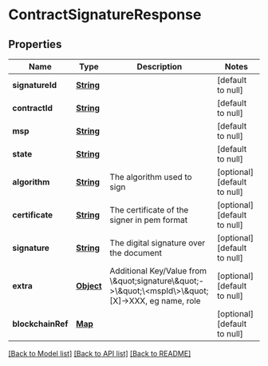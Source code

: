 # ContractSignatureResponse
## Properties

Name | Type | Description | Notes
------------ | ------------- | ------------- | -------------
**signatureId** | [**String**](string.md) |  | [default to null]
**contractId** | [**String**](string.md) |  | [default to null]
**msp** | [**String**](string.md) |  | [default to null]
**state** | [**String**](string.md) |  | [default to null]
**algorithm** | [**String**](string.md) | The algorithm used to sign | [optional] [default to null]
**certificate** | [**String**](string.md) | The certificate of the signer in pem format | [optional] [default to null]
**signature** | [**String**](string.md) | The digital signature over the document | [optional] [default to null]
**extra** | [**Object**](.md) | Additional Key/Value from \\\&quot;signature\\\&quot;-&gt;\\\&quot;\\&lt;mspId\\&gt;\\\&quot;[X]-&gt;XXX, eg name, role | [optional] [default to null]
**blockchainRef** | [**Map**](object.md) |  | [optional] [default to null]

[[Back to Model list]](../README.md#documentation-for-models) [[Back to API list]](../README.md#documentation-for-api-endpoints) [[Back to README]](../README.md)

